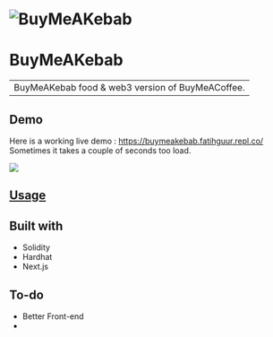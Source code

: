 # ![BuyMeAKebab](https://i.hizliresim.com/cyjbt4h.png)
# BuyMeAKebab
<table>
<tr>
<td>
  BuyMeAKebab food & web3 version of BuyMeACoffee.
</td>
</tr>
</table>


## Demo
Here is a working live demo :  https://buymeakebab.fatihguur.repl.co/
Sometimes it takes a couple of seconds too load.

![](https://iharsh234.github.io/WebApp/images/demo/web_app_face.JPG)



## [Usage](https://iharsh234.github.io/WebApp/) 


## Built with 

- Solidity
- Hardhat
- Next.js


## To-do
- Better Front-end
- 





